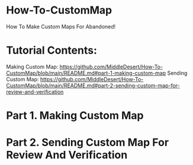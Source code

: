 # How-To-CustomMap
How To Make Custom Maps For Abandoned!
# Tutorial Contents:
Making Custom Map: https://github.com/MiddleDesert/How-To-CustomMap/blob/main/README.md#part-1-making-custom-map
Sending Custom Map: https://github.com/MiddleDesert/How-To-CustomMap/blob/main/README.md#part-2-sending-custom-map-for-review-and-verification
# Part 1. Making Custom Map
# Part 2. Sending Custom Map For Review And Verification 

